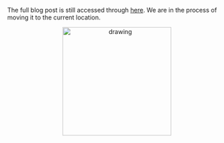 The full blog post is still accessed through [here](https://www.1onepsilon.com/single-post/2018/05/11/May-2018-Editors-Picks). We are in the process of moving it to the current location.

<center>
 <img class = "blog-inline-image" src="https://es-app.com/assets/jdvza3.jpg" alt="drawing" width="250px"/>
</center> 